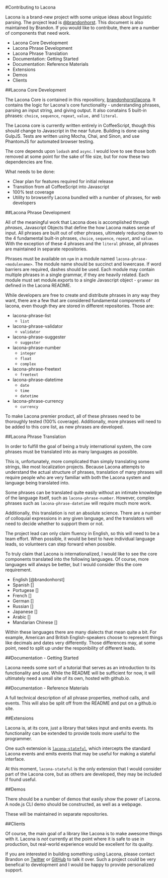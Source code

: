 #Contributing to Lacona

Lacona is a brand-new project with some unique ideas about linguistic parsing. The project lead is [@brandonhorst](http://twitter.com/brandonhorst). This document is also maintained by Brandon. If you would like to contribute, there are a number of components that need work.

- Lacona Core Development
- Lacona Phrase Development
- Lacona Phrase Translation
- Documentation: Getting Started
- Documentation: Reference Materials
- Extensions
- Demos
- Clients

##Lacona Core Development

The Lacona Core is contained in this repositiory, [brandonhorst/lacona](http://github.com/brandonhorst/github). It contains the logic for Lacona's core functionality - understanding phrases, parsing an input string, and giving output. It also conatains 5 built-in phrases: `choice`, `sequence`, `repeat`, `value,` and `literal`.

The Lacona core is currently written entirely in CoffeeScript, though this should change to Javascript in the near future. Building is done using GulpJS. Tests are written using Mocha, Chai, and Sinon, and use PhantomJS for automated browser testing.

The core depends upon `lodash` and `async`. I would love to see those both removed at some point for the sake of file size, but for now these two dependencies are fine.

What needs to be done:

- Clear plan for features required for initial release
- Transition from all CoffeeScript into Javascript
- 100% test coverage
- Utility to browserify Lacona bundled with a number of phrases, for web developers

##Lacona Phrase Development

All of the meaningful work that Lacona does is accomplished through *phrases*, Javascript Objects that define the how Lacona makes sense of input. All phrases are built out of other phrases, ultimately reducing down to the 4 fundamental built-in phrases, `choice`, `sequence`, `repeat`, and `value`. With the exception of these 4 phrases and the `literal` phrase, all phrases are maintained in separate repositories.

Phrases must be available on `npm` in a module named `lacona-phrase-<modulename>`. The module name should be succinct and lowercase. If word barriers are required, dashes should be used. Each module may contain multiple phrases in a single grammar, if they are heavily related. Each module must set module.exports to a single Javascript object - `grammar` as defined in the Lacona README.

While developers are free to create and distribute phrases in any way they want, there are a few that are considered fundamental components of lacona, even though they are stored in different repositories. Those are:

- lacona-phrase-list
	- `list`
- lacona-phrase-validator
	- `validator`
- lacona-phrase-suggester
	- `suggester`
- lacona-phrase-number
	- `integer`
	- `float`
	- `complex`
- lacona-phrase-freetext
	- `freetext`
- lacona-phrase-datetime
	- `date`
	- `time`
	- `datetime`
- lacona-phrase-currency
	- `currency`

To make Lacona premier product, all of these phrases need to be thoroughly tested (100% coverage). Additionally, more phrases will need to be added to this core list, as new phrases are developed.

##Lacona Phrase Translation

In order to fulfill the goal of being a truly international system, the core phrases must be translated into as many languages as possible.

This is, unfortunately, more complicated than simply translating some strings, like most localization projects. Because Lacona attempts to understand the actual structure of phrases, translation of many phrases will require people who are very familiar with both the Lacona system and language being translated into.

Some phrases can be translated quite easily without an intimate knowledge of the language itself, such as `lacona-phrase-number`. However, complex phrases such as `lacona-phrase-datetime` will require much more work.

Additionally, this translation is not an absolute science. There are a number of colloquial expressions in any given language, and the translators will need to decide whether to support them or not.

The project lead can only claim fluency in English, so this will need to be a team effort. When possible, it would be best to have individual language leads, so volunteers can step forward when possible.

To truly claim that Lacona is internationalized, I would like to see the core components translated into the following languages. Of course, more languages will always be better, but I would consider this the core requirement.

- English [@brandonhorst]
- Spanish []
- Portugese []
- French []
- German []
- Russian []
- Japanese []
- Arabic []
- Mandarian Chinese []

Within these languages there are many dialects that mean quite a bit. For example, American and British English-speakers choose to represent things like decimals and dates very differently. Those differences may, at some point, need to split up under the responibility of different leads.

##Documentation - Getting Started

Lacona needs some sort of a tutorial that serves as an introduction to its functionality and use. While the README will be sufficient for now, it will ultimately need a small site of its own, hosted with github.io.

##Documentation - Reference Materials

A full technical description of all phrase properties, method calls, and events. This will also be split off from the README and put on a github.io site.

##Extensions

Lacona is, at its core, just a library that takes input and emits events. Its functionality can be extended to provide tools more useful to the programmer.

One such extension is [`lacona-stateful`](https://github.com/brandonhorst/lacona-stateful), which intercepts the standard Lacona events and emits events that may be useful for making a stateful interface.

At this moment, `lacona-stateful` is the only extension that I would consider part of the Lacona core, but as others are developed, they may be included if found useful.

##Demos

There should be a number of demos that easily show the power of Lacona. A node.js CLI demo should be constructed, as well as a webpage.

These will be maintained in separate repositories.

##Clients

Of course, the main goal of a library like Lacona is to make awesome things with it. Lacona is *not* currently at the point where it is safe to use in production, but real-world experience would be excellent for its quality.

If you are interested in building something using Lacona, please contact Brandon on [Twitter](http://twitter.com/brandonhorst) or [GitHub](https://github.com/brandonhorst) to talk it over. Such a project could be very benefical to development and I would be happy to provide personalized support.
